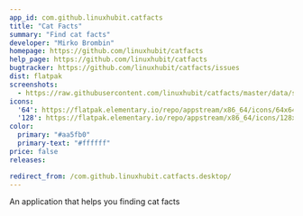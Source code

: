 ```yaml
---
app_id: com.github.linuxhubit.catfacts
title: "Cat Facts"
summary: "Find cat facts"
developer: "Mirko Brombin"
homepage: https://github.com/linuxhubit/catfacts
help_page: https://github.com/linuxhubit/catfacts
bugtracker: https://github.com/linuxhubit/catfacts/issues
dist: flatpak
screenshots:
  - https://raw.githubusercontent.com/linuxhubit/catfacts/master/data/screenshot-1.png
icons:
  '64': https://flatpak.elementary.io/repo/appstream/x86_64/icons/64x64/com.github.linuxhubit.catfacts.png
  '128': https://flatpak.elementary.io/repo/appstream/x86_64/icons/128x128/com.github.linuxhubit.catfacts.png
color:
  primary: "#aa5fb0"
  primary-text: "#ffffff"
price: false
releases:

redirect_from: /com.github.linuxhubit.catfacts.desktop/
---
```


<p>An application that helps you finding cat facts</p>